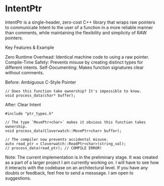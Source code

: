 # IntentPtr

IntentPtr is a single-header, zero-cost C++ library that wraps raw pointers to communicate Intent to the user of a function in a more reliable manner than comments, while maintaining the flexibility and simplicity of RAW pointers.

Key Features & Example

Zero Runtime Overhead: Identical machine code to using a raw pointer.
Compile-Time Safety: Prevents misuse by creating distinct types for different intents.
Self-Documenting: Makes function signatures clear without comments.

Before: Ambiguous C-Style Pointer

```
// Does this function take ownership? It's impossible to know.
void process_data(char* buffer);
```

After: Clear Intent

```
#include "ptr_types.h"

// The type `MovePtr<char>` makes it obvious this function takes ownership.
void process_data(Cloverwatch::MovePtr<char> buffer);

// The compiler now prevents accidental misuse.
auto read_ptr = Cloverwatch::ReadPtr<char>(string_val);
// process_data(read_ptr); // COMPILE ERROR!
```

Note: The current implementation is in the preliminary stage. It was created as a part of a larger project I am currently working on. I will have to see how it interacts with the codebase on an architectural level. If you have any doubts or feedback, feel free to send a messsage. I am open to suggestions.

